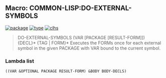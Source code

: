 ## Macro: COMMON-LISP:DO-EXTERNAL-SYMBOLS
[![package](https://img.shields.io/badge/Package-COMMON--LISP-5f9ea0.svg?style=social&colorA=999999)](../) [![type](https://img.shields.io/badge/Type-Macro-5f9ea0.svg?style=social&colorA=999999)](../#macro) [![clhs](https://img.shields.io/badge/CLHS-DO--EXTERNAL--SYMBOLS-5f9ea0.svg?style=social&colorA=999999)](http://www.lispworks.com/documentation/HyperSpec/Body/m_do_sym.htm) 

> DO-EXTERNAL-SYMBOLS (VAR [PACKAGE [RESULT-FORM]]) {DECL}* {TAG | FORM}*
> Executes the FORMs once for each external symbol in the given PACKAGE with
> VAR bound to the current symbol.

### Lambda list
```
((VAR &OPTIONAL PACKAGE RESULT-FORM) &BODY BODY-DECLS)
```
